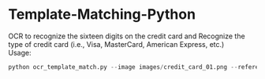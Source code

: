 # Template-Matching-Python
OCR to recognize the sixteen digits on the credit card and Recognize the type of credit card (i.e., Visa, MasterCard, American Express, etc.)</br>
Usage:</br>
```python
python ocr_template_match.py --image images/credit_card_01.png --reference ocr_a_reference.png
```
